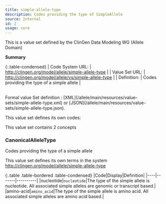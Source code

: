 ```yaml
---
title: simple-allele-type
description: Codes providing the type of SimpleAllele
source: Internal
id: 2
usage: core
---
```


This is a value set defined by the ClinGen Data Modeling WG (Allele Domain)

__Summary__

{:.table-condensed}
| Code System URL:  | http://clingen.org/model/allele/simple-allele-type |
| Value Set URL:  | http://clingen.org/model/allele/vs/simple-allele-type |
| Definition: | Codes providing the type of a simple allele |

<br/>
Formal value Set definition : [XML](/allele/main/resources/value-sets/simple-allele-type.xml) or [JSON](/allele/main/resources/value-sets/simple-allele-type.json).

This value set defines its own codes:

This value set contains 2 concepts

### CanonicalAlleleType
Codes providing the type of a simple allele

This value set defines its own terms in the system http://clingen.org/model/allele/simple-allele-type

{:.table .table-bordered .table-condensed}
|Code|Display|Definition|
|----|-------|----------|
|nucleotide|`nucleotide`|The type of the simple allele is nucleotide. All associated simple alleles are genomic or transcript based.|
|amino-acid|`amino_acid`|The type of the simple allele is amino acid. All associated simple alleles are amino acid based.|

<br/>
